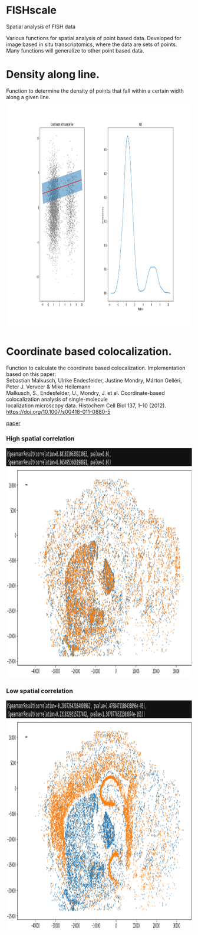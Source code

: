 # FISHscale
Spatial analysis of FISH data

Various functions for spatial analysis of point based data. Developed for image based in situ transcriptomics, where the data are sets of points.  
Many functions will generalize to other point based data.  

# Density along line.
Function to determine the density of points that fall within a certain width along a given line.
<img src="/Images/1D_distribution_example.png" width="600px" height="622px"/>
  
# Coordinate based colocalization.
Function to calculate the coordinate based colocalization. Implementation based on this paper:  
Sebastian Malkusch, Ulrike Endesfelder, Justine Mondry, Márton Gelléri, Peter J. Verveer & Mike Heilemann  
Malkusch, S., Endesfelder, U., Mondry, J. et al. Coordinate-based colocalization analysis of single-molecule   
localization microscopy data. Histochem Cell Biol 137, 1–10 (2012). https://doi.org/10.1007/s00418-011-0880-5  
  
[paper](https://link.springer.com/article/10.1007/s00418-011-0880-5)
  
### High spatial correlation
<img src="/Images/CBC_example_high.png" width="600px" height="622px"/>
  
### Low spatial correlation
<img src="/Images/CBC_example_low.png" width="600px" height="622px"/>
